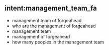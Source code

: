 ## intent:management_team_fa
- management team of forgeahead
- who are the management of forgeahead
- management team
- management of forgeahead
- how many peoples in the management team

